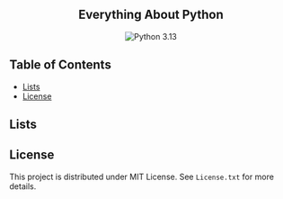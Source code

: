 <div align="center">
    <h2>Everything About Python</h2>
    <img src="https://img.shields.io/badge/python-3.13-brightgreen.svg" alt="Python 3.13" />
</div>

## Table of Contents
* [Lists](#lists)
* [License](#license)

## Lists

## License

This project is distributed under MIT License. See `License.txt` for more details.
